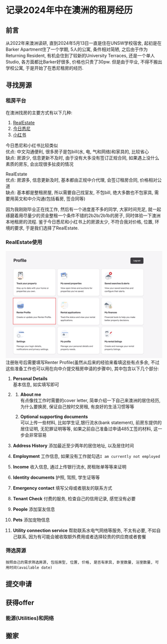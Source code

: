 # 记录2024年中在澳洲的租房经历

## 前言
从2022年来澳洲读研, 直到2024年5月13日一直是住在UNSW学校宿舍, 起初是在Barker Apartment住了一个学期, 5人的公寓, 条件相对简陋, 之后由于作为Returning Resident, 有机会住到了较新的University Terraces, 还是一个单人Studio, 各方面都比Barker好很多, 价格也只贵了30pw. 但是由于毕业, 不得不搬出学校公寓, 于是开始了在悉尼租房的经历.

## 寻找房源

### 租房平台
在澳洲找房的主要方式有以下几种:
1. [RealEstate](https://www.realestate.com.au/)
2. [今日悉尼](https://www.sydneytoday.com/)
3. [小红书](https://www.xiaohongshu.com/)

今日悉尼和小红书比较类似  
优点: 中文沟通便利, 很多房子是包bill(水, 电, 气和网络)和家具的, 比较省心  
缺点: 房源少, 信息更新不及时, 由于没有大多没有签订正规合同, 如果遇上没什么素质的房东, 会出现很多扯皮的情况

RealEstate  
优点: 房源多, 信息更新及时, 基本都由正规中介代理, 会签订租房合同, 价格相对公道  
缺点: 基本都是整租房屋, 所以需要自己找室友, 不包bill, 绝大多数也不包家具, 需要用英文和中介沟通(包括看房, 签合同等)

因为我刚刚毕业正在找工作, 然后有一个进度差不多的同学, 大家时间充足, 就一起琢磨着用尽量少的资金整租一个条件不错的2b2b/2b1b的房子, 同时体验一下澳洲本地租房的流程. 鉴于今日悉尼和小红书上的房源太少, 不符合我对价格, 位置, 环境的要求, 于是我们选择了RealEstate.

### RealEstate使用
![RealEstate Account](./images/RealEstate_Account.png)
注册账号后需要填写Renter Profile(虽然从后来的经验来看填这些有点多余, 不过这些准备工作也可以用在向中介提交租房申请的步骤中), 其中包含以下几个部分:
1. **Personal Details**  
    基本信息, 如实填写即可

2. 1. **About me**  
    有点像找工作时需要的cover letter, 简单介绍一下自己来澳洲的居住经历, 为什么要换房, 保证自己按时交房租, 有良好的生活习惯等等

    2. **Optional supporting documents**  
    可以上传一些材料, 比如学生证,银行流水(bank statement), 前房东提供的居住证明, 无犯罪证明等等, 如果之前自己准备过申请485工签的材料, 这一步会非常容易

3. **Address History**
    添加最近至少两年的居住地址, 以及居住时间

4. **Employment**
    工作信息, 如果没有工作就勾选`I am currently not employed`

5. **Income**
    收入信息, 通过上传银行流水, 房租账单等等来证明

6. **Identity documents**
    护照, 驾照, 学生证等等

7. **Emergency contact**
    填写父母或者朋友的联系方式

8. **Tenant Check**
    付费的服务, 检查自己的信用记录, 感觉没有必要

9. **People**
    添加室友信息
10. **Pets**
    添加宠物信息
11. **Utility connection service**
    帮助联系水电气网络等服务, 不太有必要, 不如自己联系, 因为有可能会被收取额外费用或者选择较贵的供应商或者套餐

### 筛选房源
    按照自己的需求筛选房源, 包括房型, 位置, 价格, 是否有家具, 卧室数量, 浴室数量, 可用时间(available date)

## 提交申请

## 获得offer

### 能源(Utilities)和网络

## 搬家